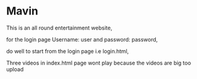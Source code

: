 # Mavin
This is an all round entertainment website,

for the login page Username: user and password: password,

do well to start from the login page i.e login.html,

Three videos in index.html page wont play because the videos are big too upload

